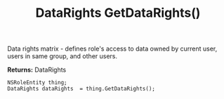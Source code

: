 ﻿---
uid: crmscript_ref_NSRoleEntity_GetDataRights
title: DataRights GetDataRights()
intellisense: NSRoleEntity.GetDataRights
keywords: NSRoleEntity, GetDataRights
so.topic: reference
---

Data rights matrix - defines role's access to data owned by current user, users in same group, and other users.

**Returns:** DataRights


```crmscript
NSRoleEntity thing;
DataRights dataRights  = thing.GetDataRights();
```


